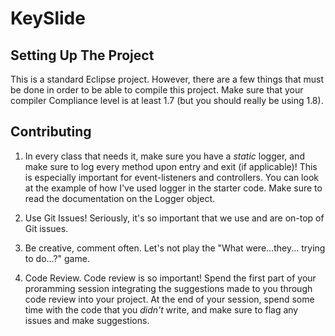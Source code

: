 # KeySlide
## Setting Up The Project
This is a standard Eclipse project. However, there are a few things that must be done in order to be able to compile this project. Make sure that your compiler Compliance level is at least 1.7 (but you should really be using 1.8). 

## Contributing
1. In every class that needs it, make sure you have a *static* logger, and make sure to log every method upon entry and exit (if applicable)! This is especially important for event-listeners and controllers. You can look at the example of how I've used logger in the starter code. Make sure to read the documentation on the Logger object. 

2. Use Git Issues! Seriously, it's so important that we use and are on-top of Git issues. 

3. Be creative, comment often. Let's not play the "What were...they... trying to do...?" game. 

4. Code Review. Code review is so important! Spend the first part of your proramming session integrating the suggestions made to you through code review into your project. At the end of your session, spend some time with the code that you *didn't* write, and make sure to flag any issues and make suggestions. 
